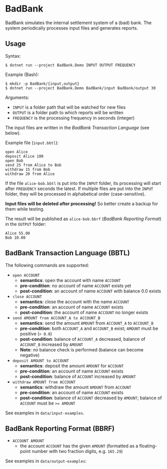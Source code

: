 # BadBank

BadBank simulates the internal settlement system of a (bad) bank. The system periodically processes input files and generates reports.

## Usage

Syntax:

    $ dotnet run --project BadBank.Demo INPUT OUTPUT FREQUENCY

Example (Bash):

    $ mkdir -p BadBank/{input,output}
    $ dotnet run --project BadBank.Demo BadBank/input BadBank/output 30

Arguments:

- `INPUT` is a folder path that will be watched for new files
- `OUTPUT` is a folder path to which reports will be written
- `FREQUENCY` is the processing frequency in seconds (integer)

The input files are written in the _BadBank Transaction Language_ (see below).

Example file (`input.bbtl`):

    open Alice
    deposit Alice 100
    open Bob
    send 25 from Alice to Bob
    withdraw 15 from Bob
    withdraw 20 from Alice

If the file `alice-bob.bbtl` is put into the `INPUT` folder, its processing will start after `FREQUENCY` seconds the latest. If multiple files are put into the `INPUT` folder, they will be processed in alphabetical order (case-sensitive).

**Input files will be deleted after processing!** So better create a backup for them while testing.

The result will be published as `alice-bob.bbrf` (_BadBank Reporting Format_) in the `OUTPUT` folder:

    Alice 55.00
    Bob 10.00

## BadBank Transaction Language (BBTL)

The following commands are supported:

- `open ACCOUNT`
    - **semantics**: open the account with name `ACCOUNT`
    - **pre-condition**: no account of name `ACCOUNT` exists yet
    - **post-condition**: an account of name `ACCOUNT` with balance 0.0 exists
- `close ACCOUNT`
    - **semantics**: close the account with the name `ACCOUNT`
    - **pre-condition**: an account of name `ACCOUNT` exists
    - **post-condition**: the account of name `ACCOUNT` no longer exists
- `send AMOUNT from ACCOUNT_A to ACCOUNT_B`
    - **semantics**: send the amount `AMOUNT` from `ACCOUNT_A` to `ACCOUNT_B`
    - **pre-condition**: both `ACCOUNT_A` and `ACCOUNT_B` exist; `AMOUNT` must be positive (`> 0.0`)
    - **post-condition**: balance of `ACCOUNT_A` decreased, balance of `ACCOUNT_B` increased by `AMOUNT`
    - **Note**: _no_ balance check is performed (balance can become negative)
- `deposit AMOUNT to ACCOUNT`
    - **semantics**: deposit the amount `AMOUNT` for `ACCOUNT`
    - **pre-condition**: an account of name `ACCOUNT` exists
    - **post-condition**: balance of `ACCOUNT` increased by `AMOUNT`
- `withdraw AMOUNT from ACCOUNT`
    - **semantics**: withdraw the amount `AMOUNT` from `ACCOUNT`
    - **pre-condition**: an account of name `ACCOUNT` exists
    - **post-condition**: balance of `ACCOUNT` decreased by `AMOUNT`; balance of `ACCOUNT` must be `>= AMOUNT`

See examples in `data/input-examples`.

## BadBank Reporting Format (BBRF)

- `ACCOUNT AMOUNT`
    - the account `ACCOUNT` has the given `AMOUNT` (formatted as a floating-point number with two fraction digits, e.g. `165.29`)

See examples in `data/output-examples`: